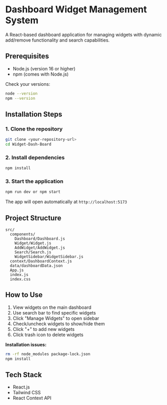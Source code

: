 # Dashboard Widget Management System

A React-based dashboard application for managing widgets with dynamic add/remove functionality and search capabilities.

## Prerequisites

- Node.js (version 16 or higher)
- npm (comes with Node.js)

Check your versions:
```bash
node --version
npm --version
```

## Installation Steps

### 1. Clone the repository
```bash
git clone <your-repository-url>
cd Widget-Dash-Board
```

### 2. Install dependencies
```bash
npm install
```

### 3. Start the application
```bash
npm run dev or npm start
```

The app will open automatically at `http://localhost:5173`

## Project Structure

```
src/
  components/
    Dashboard/Dashboard.js
    Widget/Widget.js
    AddWidget/AddWidget.js
    Search/Search.js
    WidgetSidebar/WidgetSidebar.js
  context/DashboardContext.js
  data/dashboardData.json
  App.js
  index.js
  index.css
```

## How to Use

1. View widgets on the main dashboard
2. Use search bar to find specific widgets
3. Click "Manage Widgets" to open sidebar
4. Check/uncheck widgets to show/hide them
5. Click "+" to add new widgets
6. Click trash icon to delete widgets



**Installation issues:**
```bash
rm -rf node_modules package-lock.json
npm install
```

## Tech Stack

- React.js
- Tailwind CSS
- React Context API
